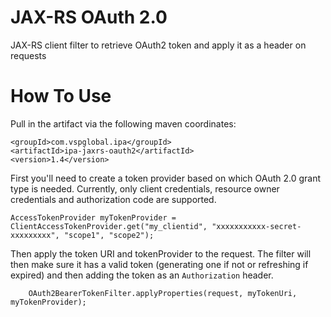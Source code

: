 # JAX-RS OAuth 2.0
JAX-RS client filter to retrieve OAuth2 token and apply it as a header on requests 

# How To Use

Pull in the artifact via the following maven coordinates:

```
<groupId>com.vspglobal.ipa</groupId>
<artifactId>ipa-jaxrs-oauth2</artifactId>
<version>1.4</version>
```

First you'll need to create a token provider based on which OAuth 2.0 grant type is needed.  Currently, only client credentials, resource owner credentials and authorization code are supported.

```
AccessTokenProvider myTokenProvider = ClientAccessTokenProvider.get("my_clientid", "xxxxxxxxxxx-secret-xxxxxxxxx", "scope1", "scope2");
```

Then apply the token URI and tokenProvider to the request.  The filter will then make sure it has a valid token (generating one if not or refreshing if expired) and then adding the token as an `Authorization` header.

```
    OAuth2BearerTokenFilter.applyProperties(request, myTokenUri, myTokenProvider);
```
